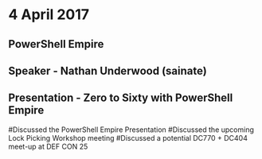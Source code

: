# 4 April 2017
## PowerShell Empire
## Speaker - Nathan Underwood (sainate)
## Presentation - Zero to Sixty with PowerShell Empire
#Discussed the PowerShell Empire Presentation
#Discussed the upcoming Lock Picking Workshop meeting
#Discussed a potential DC770 + DC404 meet-up at DEF CON 25

